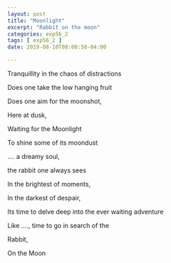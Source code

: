 ```yaml
---
layout: post
title: "Moonlight"
excerpt: "Rabbit on the moon"
categories: exp56_2
tags: [ exp56_2 ]
date: 2019-08-10T08:08:50-04:00

---
```


Tranquillity in the chaos of distractions

Does one take the low hanging fruit

Does one aim for the moonshot,

Here at dusk,

Waiting for the Moonlight

To shine some of its moondust

.... a dreamy soul,

the rabbit one always sees

In the brightest of moments,

In the darkest of despair,

Its time to delve deep into the ever waiting adventure

Like ...., time to go in search of the

Rabbit,

On the Moon
